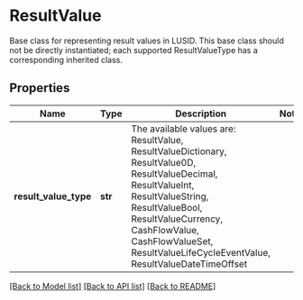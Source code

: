 # ResultValue

Base class for representing result values in LUSID.  This base class should not be directly instantiated; each supported ResultValueType has a corresponding inherited class.

## Properties
Name | Type | Description | Notes
------------ | ------------- | ------------- | -------------
**result_value_type** | **str** | The available values are: ResultValue, ResultValueDictionary, ResultValue0D, ResultValueDecimal, ResultValueInt, ResultValueString, ResultValueBool, ResultValueCurrency, CashFlowValue, CashFlowValueSet, ResultValueLifeCycleEventValue, ResultValueDateTimeOffset | 

[[Back to Model list]](../README.md#documentation-for-models) [[Back to API list]](../README.md#documentation-for-api-endpoints) [[Back to README]](../README.md)


